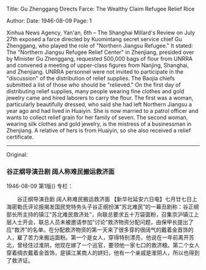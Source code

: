 Title: Gu Zhenggang Directs Farce: The Wealthy Claim Refugee Relief Rice

Author:
Date: 1946-08-09
Page: 1

Xinhua News Agency, Yan'an, 6th – The Shanghai Millard's Review on July 27th exposed a farce directed by Kuomintang secret service chief Gu Zhenggang, who played the role of "Northern Jiangsu Refugee." It stated: The "Northern Jiangsu Refugee Relief Center" in Zhenjiang, presided over by Minister Gu Zhenggang, requested 500,000 bags of flour from UNRRA and convened a meeting of upper-class figures from Nanjing, Shanghai, and Zhenjiang. UNRRA personnel were not invited to participate in the "discussion" of the distribution of relief supplies. The Baojia chiefs submitted a list of those who should be "relieved." On the first day of distributing relief supplies, many people wearing fine clothes and gold jewelry came and hired laborers to carry the flour. The first was a woman, particularly beautifully dressed, who said she had left Northern Jiangsu a year ago and had lived in Huaiyin. She is now married to a patrol officer and wants to collect relief grain for her family of seven. The second woman, wearing silk clothes and gold jewelry, is the mistress of a businessman in Zhenjiang. A relative of hers is from Huaiyin, so she also received a relief certificate.



<hr /> 

Original: 


### 谷正纲导演丑剧  阔人称难民搬运救济面

1946-08-09
第1版()
专栏：

　　谷正纲导演丑剧
    阔人称难民搬运救济面
    【新华社延安六日电】七月廿七日上海密勒氏评论报揭发国民党特务头子谷正纲扮演“苏北难民”的一幕丑剧称：谷正纲部长所主持的镇江“苏北难民救济处”，向联总要求五十万袋面粉，召集京沪镇江上层人士开会，联总人员未被邀请参加“讨论”救济物资分配问题，由保甲长提出了应“救济”的名单。在分配救济物资的第一天来了很多穿的很阔气的戴着金首饰的人，雇了苦力来搬运面粉。第一个是女人，穿得特别漂亮，他说在一年前离开苏北，曾经住过淮阴，他现在嫁了一个巡官，要领他一家七口的救济粮。第二个女人穿着绸衣戴着金首饰，是镇江某商人的姘妇，他有一个亲戚是淮阴人，所以也得到了救济证。
